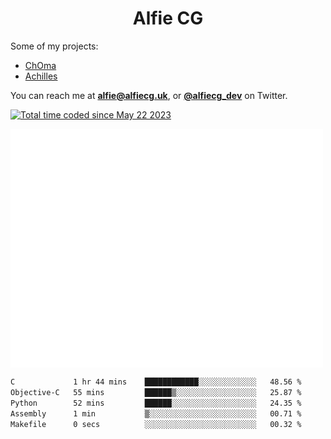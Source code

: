 <h1 align="center">Alfie CG</h1>

Some of my projects:
* [ChOma](https://github.com/opa334/ChOma)
* [Achilles](https://github.com/alfiecg24/Achilles)

You can reach me at **alfie@alfiecg.uk**, or **[@alfiecg_dev](https://twitter.com/alfiecg_dev)** on Twitter.

<a href="https://wakatime.com/@61592169-b9cf-4af8-b6fa-8ac7d4369b01"><img src="https://wakatime.com/badge/user/61592169-b9cf-4af8-b6fa-8ac7d4369b01.svg" alt="Total time coded since May 22 2023" /></a>


<img align="center" src="/github-metrics.svg" alt="Metrics" width="500">

 <!--[![GitHub Streak](https://streak-stats.demolab.com/?user=alfiecg24)](https://git.io/streak-stats)-->

<!--START_SECTION:waka-->

```txt
C             1 hr 44 mins    ████████████░░░░░░░░░░░░░   48.56 %
Objective-C   55 mins         ██████▒░░░░░░░░░░░░░░░░░░   25.87 %
Python        52 mins         ██████░░░░░░░░░░░░░░░░░░░   24.35 %
Assembly      1 min           ▒░░░░░░░░░░░░░░░░░░░░░░░░   00.71 %
Makefile      0 secs          ░░░░░░░░░░░░░░░░░░░░░░░░░   00.32 %
```

<!--END_SECTION:waka-->
